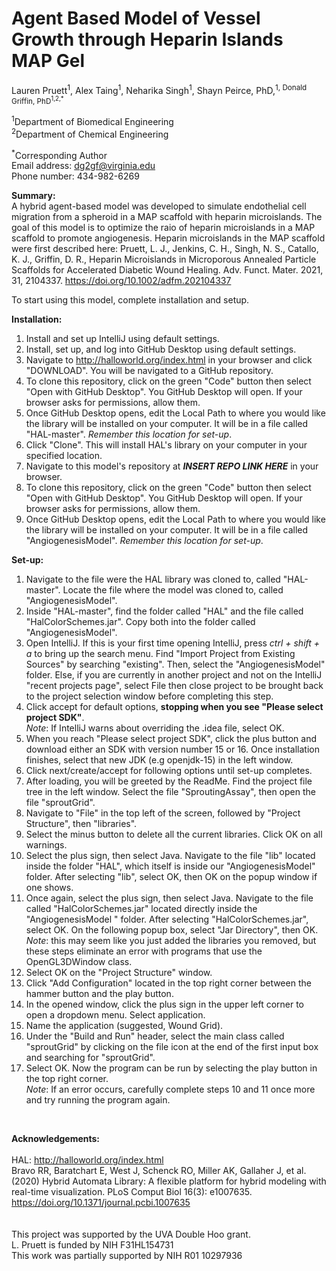 # Agent Based Model of Vessel Growth through Heparin Islands MAP Gel

Lauren Pruett<sup>1</sup>, Alex Taing<sup>1</sup>, Neharika Singh<sup>1</sup>, Shayn Peirce, PhD,<sup>1, Donald Griffin, PhD<sup>1,2,*</sup>

<sup>1</sup>Department of Biomedical Engineering<br>
<sup>2</sup>Department of Chemical Engineering

<sup>*</sup>Corresponding Author<br>
Email address: dg2gf@virginia.edu <br>
Phone number: 434-982-6269<br>

<b>Summary:</b> <br>
A hybrid agent-based model was developed to simulate endothelial cell migration from a spheroid in a MAP scaffold with heparin microislands. 
The goal of this model is to optimize the raio of heparin microislands in a MAP scaffold to promote angiogenesis. 
Heparin microislands in the MAP scaffold were first described here: 
Pruett, L. J., Jenkins, C. H., Singh, N. S., Catallo, K. J., Griffin, D. R., Heparin Microislands in Microporous Annealed Particle Scaffolds for Accelerated Diabetic Wound Healing. Adv. Funct. Mater. 2021, 31, 2104337. https://doi.org/10.1002/adfm.202104337

To start using this model, complete installation and setup.

<b>Installation:</b>
1) Install and set up IntelliJ using default settings. 
2) Install, set up, and log into GitHub Desktop using default settings.
3) Navigate to http://halloworld.org/index.html in your browser and click "DOWNLOAD". You will be navigated to a GitHub repository.
4) To clone this repository, click on the green "Code" button then select "Open with GitHub Desktop".  You GitHub Desktop will open.  If your browser asks for permissions, allow them.
5) Once GitHub Desktop opens, edit the Local Path to where you would like the library will be installed on your computer. It will be in a file called "HAL-master". _Remember this location for set-up_.
6) Click "Clone". This will install HAL's library on your computer in your specified location.
7) Navigate to this model's repository at <b>_INSERT REPO LINK HERE_</b> in your browser.
8) To clone this repository, click on the green "Code" button then select "Open with GitHub Desktop".  You GitHub Desktop will open.  If your browser asks for permissions, allow them.
9) Once GitHub Desktop opens, edit the Local Path to where you would like the library will be installed on your computer. It will be in a file called "AngiogenesisModel". _Remember this location for set-up_.

<b>Set-up:</b>

1) Navigate to the file were the HAL library was cloned to, called "HAL-master". Locate the file where the model was cloned to, called "AngiogenesisModel".
2) Inside "HAL-master", find the folder called "HAL" and the file called "HalColorSchemes.jar". Copy both into the folder called "AngiogenesisModel".
3) Open IntelliJ. If this is your first time opening IntelliJ, press _ctrl + shift + a_ to bring up the search menu. Find "Import Project from Existing Sources" by searching "existing". Then, select the "AngiogenesisModel" folder. Else, if you are currently in another project and not on the IntelliJ "recent projects page", select File then close project to be brought back to the project selection window before completing this step.
4) Click accept for default options, <b>stopping when you see "Please select project SDK"</b>. <br> _Note_: If IntelliJ warns about overriding the .idea file, select OK.
5) When you reach "Please select project SDK", click the plus button and download either an SDK with version number 15 or 16.  Once installation finishes, select that new JDK (e.g openjdk-15) in the left window.
6) Click next/create/accept for following options until set-up completes.
7) After loading, you will be greeted by the ReadMe. Find the project file tree in the left window.  Select the file "SproutingAssay", then open the file "sproutGrid".
8) Navigate to "File" in the top left of the screen, followed by "Project Structure", then "libraries".
9) Select the minus button to delete all the current libraries. Click OK on all warnings.
10) Select the plus sign, then select Java. Navigate to the file "lib" located inside the folder "HAL", which itself is inside our "AngiogenesisModel" folder.  After selecting "lib", select OK, then OK on the popup window if one shows.
11) Once again, select the plus sign, then select Java. Navigate to the file called "HalColorSchemes.jar" located directly inside the "AngiogenesisModel " folder. After selecting "HalColorSchemes.jar", select OK.  On the following popup box, select "Jar Directory", then OK. <br>
   _Note_: this may seem like you just added the libraries you removed, but these steps eliminate an error with programs that use the OpenGL3DWindow class.
12) Select OK on the "Project Structure" window.
13) Click "Add Configuration" located in the top right corner between the hammer button and the play button.
14) In the opened window, click the plus sign in the upper left corner to open a dropdown menu. Select application.
15) Name the application (suggested, Wound Grid).
16) Under the "Build and Run" header, select the main class called "sproutGrid" by clicking on the file icon at the end of the first input box and searching for "sproutGrid".
17) Select OK. Now the program can be run by selecting the play button in the top right corner. <br>
_Note_: If an error occurs, carefully complete steps 10 and 11 once more and try running the program again.

<br>

<b>Acknowledgements:</b> <br><br>
HAL: http://halloworld.org/index.html <br>
Bravo RR, Baratchart E, West J, Schenck RO, Miller AK, Gallaher J, et al. (2020) Hybrid Automata Library: A flexible platform for hybrid modeling with real-time visualization. PLoS Comput Biol 16(3): e1007635. https://doi.org/10.1371/journal.pcbi.1007635 
<br>
<br>
<br>
This project was supported by the UVA Double Hoo grant. <br>
L. Pruett is funded by NIH F31HL154731<br>
This work was partially supported by NIH R01 10297936<br>
